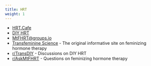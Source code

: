 ```yaml
---
title: HRT
weight: 1
---
```


- [HRT.Cafe](https://hrt.coffee)
- [DIY HRT](https://diyhrt.wiki)
- [MtFHRT@groups.io](https://groups.io/g/MTFHRT)
- [Transfeminine Science](https://transfemscience.org) - The original informative site on feminizing hormone therapy
- [r/TransDIY](https://reddit.com/r/TransDIY) - Discussions on DIY HRT
- [r/AskMtFHRT](https://reddit.com/r/AskMtFHRT) - Questions on feminizing hormone therapy
